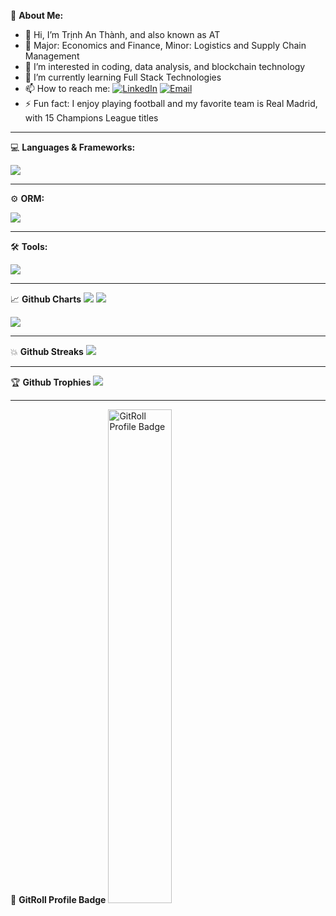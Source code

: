 🤖 **About Me:**
- 👋 Hi, I’m Trịnh An Thành, and also known as AT
- 🔭 Major: Economics and Finance, Minor: Logistics and Supply Chain Management
- 👀 I’m interested in coding, data analysis, and blockchain technology
- 🌱 I’m currently learning Full Stack Technologies
- 📫 How to reach me: [![LinkedIn](https://img.shields.io/badge/LinkedIn-Connect-blue)](https://www.linkedin.com/in/an-thanh-trinh-375164266) [![Email](https://img.shields.io/badge/Email-Send%20Mail-red)](mailto:trinhanthanh@example.com)
- ⚡ Fun fact: I enjoy playing football and my favorite team is Real Madrid, with 15 Champions League titles

<hr>

💻 **Languages & Frameworks:**
<p>
  <a href="https://skillicons.dev">
    <img src="https://skillicons.dev/icons?i=js,ts,mysql,postgres,nestjs,graphql,fastapi,express,react,nodejs,nextjs,html,css,bootstrap,sass,tailwind&perline=9" />
  </a>
</p>

<hr>

⚙️ **ORM:** 
<p>
  <a href="https://skillicons.dev">
    <img src="https://skillicons.dev/icons?i=prisma,sequelize&perline=9" />
  </a>
</p>

<hr>

🛠 **Tools:**
<p>
  <a href="https://skillicons.dev">
    <img src="https://skillicons.dev/icons?i=vscode,postman,github,vercel,firebase&perline=9" />
  </a>
</p>

<hr>

📈 **Github Charts**
![](https://raw.githubusercontent.com/AnnThanhh/github-stats/master/generated/overview.svg#gh-dark-mode-only)
![](https://raw.githubusercontent.com/AnnThanhh/github-stats/master/generated/languages.svg#gh-dark-mode-only)

![](https://github-profile-summary-cards.vercel.app/api/cards/profile-details?username=AnnThanhh&theme=dracula&hide_border=true&width=1000)

<hr>

💥 **Github Streaks** 
![](https://github-readme-streak-stats.herokuapp.com/?user=AnnThanhh&theme=dracula)

<hr>

🏆 **Github Trophies**
![](https://github-profile-trophy.vercel.app/?username=meicloudie&theme=dracula&no-frame=true&column=4&margin-w=15)

<hr>

🏅 **GitRoll Profile Badge**
<a href="https://gitroll.io/profile/u38tgtDM4k2PGRJBTUSGe8TRXLRF3" target="_blank"><img src="https://gitroll.io/profile/u38tgtDM4k2PGRJBTUSGe8TRXLRF3/stacks" alt="GitRoll Profile Badge" width="45%" height=auto/></a>


